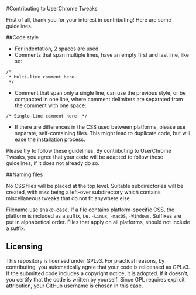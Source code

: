 #Contributing to UserChrome Tweaks

First of all, thank you for your interest in contributing! Here are some guidelines.

##Code style

* For indentation, 2 spaces are used.
* Comments that span multiple lines, have an empty first and last line, like so:
```
/*
 * Multi-line comment here.
 */
```
* Comment that span only a single line, can use the previous style, or be compacted in one line, where comment delimiters are separated from the comment with one space:
```
/* Single-line comment here. */
```
* If there are differences in the CSS used between platforms, please use separate, self-containing files. This might lead to duplicate code, but will ease the installation process.

Please try to follow these guidelines. By contributing to UserChrome Tweaks, you agree that your code will be adapted to follow these guidelines, if it does not already do so.

##Naming files

No CSS files will be placed at the top level. Suitable subdirectories will be created, with `misc` being a left-over subdirectory which contains miscellaneous tweaks that do not fit anywhere else.

Filename use snake-case. If a file contains platform-specific CSS, the platform is included as a suffix, i.e. `-Linux`, `-macOS`, `-Windows`. Suffixes are put in alphabetical order. Files that apply on all platforms, should not include a suffix.

## Licensing

This repository is licensed under GPLv3. For practical reasons, by contributing, you automatically agree that your code is relicensed as GPLv3. If the submitted code includes a copyright notice, it is adopted. If it doesn't, you certify that the code is written by yourself. Since GPL requires explicit attribution, your GitHub username is chosen in this case.
